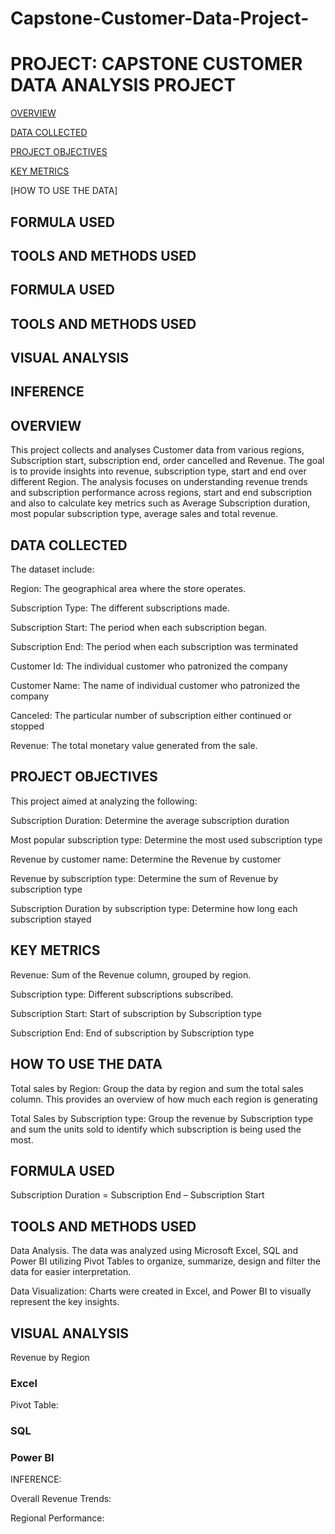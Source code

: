 # Capstone-Customer-Data-Project-

# PROJECT: CAPSTONE CUSTOMER DATA ANALYSIS PROJECT

[OVERVIEW](#overview)

[DATA COLLECTED](#data-sources)

[PROJECT OBJECTIVES](#project-objective)

[KEY METRICS](#key-metrics)

[HOW TO USE THE DATA]
## FORMULA USED
## TOOLS AND METHODS USED
## FORMULA USED
## TOOLS AND METHODS USED
## VISUAL ANALYSIS
## INFERENCE


## OVERVIEW

This project collects and analyses Customer data from various regions, Subscription start,  subscription end, order cancelled and Revenue. The goal is to provide insights into revenue, subscription type, start and end over different Region. The analysis focuses on understanding revenue trends and subscription performance across regions, start and end subscription and also to calculate key metrics such as Average Subscription duration, most popular subscription type, average sales and total revenue.

## DATA COLLECTED

The dataset include:

Region: The geographical area where the store operates.

Subscription Type: The different subscriptions made.

Subscription Start: The period when each subscription began.

Subscription End: The period when each subscription was terminated

Customer Id: The individual customer who patronized the company

Customer Name: The name of individual customer who patronized the company

Canceled: The particular number of subscription either continued or stopped

Revenue: The total monetary value generated from the sale.

## PROJECT OBJECTIVES

This project aimed at analyzing the following:

Subscription Duration: Determine the average subscription duration

Most popular subscription type: Determine the most used subscription type

Revenue by customer name: Determine the Revenue by customer

Revenue by subscription type: Determine the sum of Revenue by subscription type

Subscription Duration by subscription type: Determine how long each subscription stayed

## KEY METRICS

Revenue: Sum of the Revenue column, grouped by region.

Subscription type: Different subscriptions subscribed.

Subscription Start: Start of subscription by Subscription type

Subscription End: End of subscription by Subscription type

## HOW TO USE THE DATA

Total sales by Region: Group the data by region and sum the total sales column. This provides an overview of how much each region is generating

Total Sales by Subscription type: Group the revenue by Subscription type and sum the units sold to identify which subscription is being used the most.

## FORMULA USED

Subscription Duration = Subscription End – Subscription Start

## TOOLS AND METHODS USED

Data Analysis. The data was analyzed using Microsoft Excel, SQL and Power BI utilizing Pivot Tables to organize, summarize, design and filter the data for easier interpretation.

Data Visualization: Charts were created in Excel, and Power BI to visually represent the key insights.

## VISUAL ANALYSIS

Revenue by Region
 ### Excel
 Pivot Table:


### SQL


### Power BI

INFERENCE:

Overall Revenue Trends:



Regional Performance:

